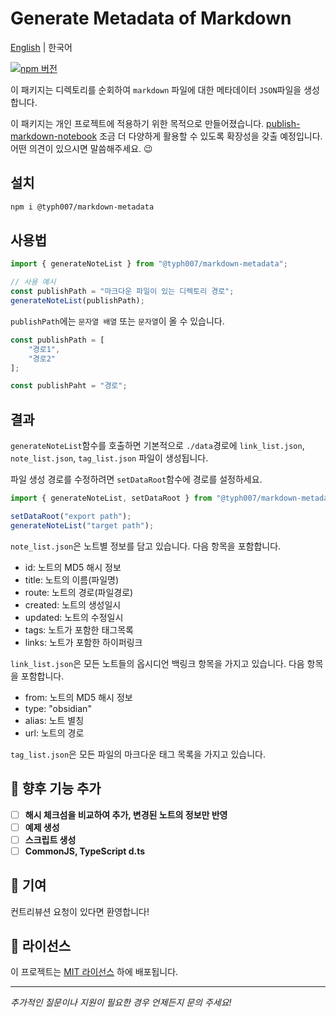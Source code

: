 # **Generate Metadata of Markdown**
[English](./README.md) | 한국어

[![npm 버전](https://badge.fury.io/js/@typh007%2Fmarkdown-metadata.svg)](https://badge.fury.io/js/@typh007%2Fmarkdown-metadata)

이 패키지는 디렉토리를 순회하여 `markdown` 파일에 대한 메타데이터 `JSON`파일을 생성합니다.

이 패키지는 개인 프로젝트에 적용하기 위한 목적으로 만들어졌습니다. [publish-markdown-notebook](https://github.com/typhoon-kim/publish-markdown-notes)
조금 더 다양하게 활용할 수 있도록 확장성을 갖출 예정입니다. 어떤 의견이 있으시면 말씀해주세요. 😉

## 설치

```bash
npm i @typh007/markdown-metadata
```

## 사용법

```javascript
import { generateNoteList } from "@typh007/markdown-metadata";

// 사용 예시
const publishPath = "마크다운 파일이 있는 디렉토리 경로";
generateNoteList(publishPath);
```

`publishPath`에는 `문자열 배열` 또는 `문자열`이 올 수 있습니다.

```javascript
const publishPath = [
    "경로1",
    "경로2"
];

const publishPaht = "경로";
```

## 결과

`generateNoteList`함수를 호출하면 기본적으로 `./data`경로에 `link_list.json`, `note_list.json`, `tag_list.json` 파일이 생성됩니다.


파일 생성 경로를 수정하려면 `setDataRoot`함수에 경로를 설정하세요.

```javascript
import { generateNoteList, setDataRoot } from "@typh007/markdown-metadata";

setDataRoot("export path");
generateNoteList("target path");
```

`note_list.json`은 노트별 정보를 담고 있습니다. 다음 항목을 포함합니다.

- id: 노트의 MD5 해시 정보
- title: 노트의 이름(파일명)
- route: 노트의 경로(파일경로)
- created: 노트의 생성일시
- updated: 노트의 수정일시
- tags: 노트가 포함한 태그목록
- links: 노트가 포함한 하이퍼링크

`link_list.json`은 모든 노트들의 옵시디언 백링크 항목을 가지고 있습니다. 다음 항목을 포함합니다.

- from: 노트의 MD5 해시 정보
- type: "obsidian"
- alias: 노트 별칭
- url: 노트의 경로

`tag_list.json`은 모든 파일의 마크다운 태그 목록을 가지고 있습니다.

## 🔭 향후 기능 추가

- [ ] **해시 체크섬을 비교하여 추가, 변경된 노트의 정보만 반영**
- [ ] **예제 생성**
- [ ] **스크립트 생성**
- [ ] **CommonJS, TypeScript d.ts**

## 🤝 기여

컨트리뷰션 요청이 있다면 환영합니다!

## 📝 라이선스

이 프로젝트는 [MIT 라이선스](LICENSE) 하에 배포됩니다.

---

*추가적인 질문이나 지원이 필요한 경우 언제든지 문의 주세요!*
